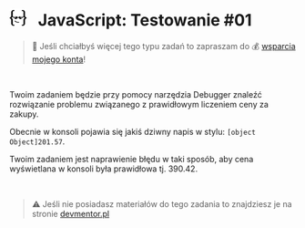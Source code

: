# [![](../assets/img/logo-readme2.jpg)](https://devmentor.pl) &nbsp; JavaScript: Testowanie #01

> :loudspeaker: Jeśli chciałbyś więcej tego typu zadań to zapraszam do :moneybag: [wsparcia mojego konta](https://github.com/sponsors/devmentor-pl)!

&nbsp;

Twoim zadaniem będzie przy pomocy narzędzia Debugger znaleźć rozwiązanie problemu związanego z prawidłowym liczeniem ceny za zakupy.

Obecnie w konsoli pojawia się jakiś dziwny napis w stylu: `[object Object]201.57`.

Twoim zadaniem jest naprawienie błędu w taki sposób, aby cena wyświetlana w konsoli była prawidłowa tj. 390.42.

&nbsp;

> :warning: Jeśli nie posiadasz materiałów do tego zadania to znajdziesz je na stronie [devmentor.pl](https://devmentor.pl/materialy/)